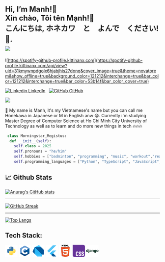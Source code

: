   <h1 style="font-size:1.5rem;"> 
    Hi, I’m Manh!👋 
    <br>
    Xin chào, Tôi tên Mạnh!👋
    <br>
    こんにちは, ホネカワ　と　よんで　ください!👋.　　
    <br>
    <img src="https://github.com/manhvipro123/manhvipro123/assets/88925958/b15e5de9-1b9e-431a-9b97-d69d379b6047"/>
  </h1>

![https://spotify-github-profile.kittinanx.com](https://spotify-github-profile.kittinanx.com/api/view?uid=31kmywnpdgolx6hjabjhis27donq&cover_image=true&theme=novatorem&show_offline=true&background_color=121212&interchange=true&bar_color=121212&interchange=true&bar_color=53b14f&bar_color_cover=true)

[![Linkedin](https://i.sstatic.net/gVE0j.png) LinkedIn](https://www.linkedin.com/in/ducmanh1810)
&nbsp;
[![GitHub](https://i.sstatic.net/tskMh.png) GitHub](https://github.com/manhvipro123)

![](https://komarev.com/ghpvc/?username=manhvipro123&base=1000&color=brightgreen&label=HANDSOME+POINT)
<p>
  👨 My name is Manh, it's my Vietnamese's name but you can call me Honekawa in Japanese or M in English anw 😁. Currently i'm studying Master Degree of Computer Science at Ho Chi Minh City University of Technology as well as to learn and do more new things in tech 🔥🔥🔥
</p>

```Python
 class Morningstar_Megistus:
  def __init__(self):
    self.class = 2025
    self.pronouns = "he/him"
    self.hobbies = ["badminton", "programming", "music", "workout","reading"]
    self.programming_languages = ["Python", "TypeScript", "JavaScript", "Dart","Java","C/C++","Kotlin","Swift","Go"]
```

 <h2>📈 Github Stats</h2>
 
[![Anurag's GitHub stats](https://github-readme-stats.vercel.app/api?username=manhvipro123&theme=radical&show_icons=true)](https://github.com/anuraghazra/github-readme-stats)

--------------------------------
[![GitHub Streak](https://streak-stats.demolab.com/?user=manhvipro123&theme=radical)](https://git.io/streak-stats)

--------------------------------
[![Top Langs](https://github-readme-stats.vercel.app/api/top-langs/?username=manhvipro123&layout=compact&theme=radical)](https://github.com/anuraghazra/github-readme-stats)


## Tech Stack:
<code><img height="40" src="https://raw.githubusercontent.com/github/explore/80688e429a7d4ef2fca1e82350fe8e3517d3494d/topics/python/python.png"></code>
<code><img height="40" src="https://raw.githubusercontent.com/github/explore/80688e429a7d4ef2fca1e82350fe8e3517d3494d/topics/c/c.png"></code>
<code><img height="40" src="https://raw.githubusercontent.com/github/explore/80688e429a7d4ef2fca1e82350fe8e3517d3494d/topics/dart/dart.png"></code>
<code><img height="40" src="https://raw.githubusercontent.com/github/explore/80688e429a7d4ef2fca1e82350fe8e3517d3494d/topics/flutter/flutter.png"></code>
<code><img height="40" src="https://raw.githubusercontent.com/github/explore/80688e429a7d4ef2fca1e82350fe8e3517d3494d/topics/html/html.png"></code>
<code><img height="40" src="https://raw.githubusercontent.com/github/explore/80688e429a7d4ef2fca1e82350fe8e3517d3494d/topics/css/css.png"></code>
<code><img height="40" src="https://raw.githubusercontent.com/github/explore/80688e429a7d4ef2fca1e82350fe8e3517d3494d/topics/django/django.png"></code>



